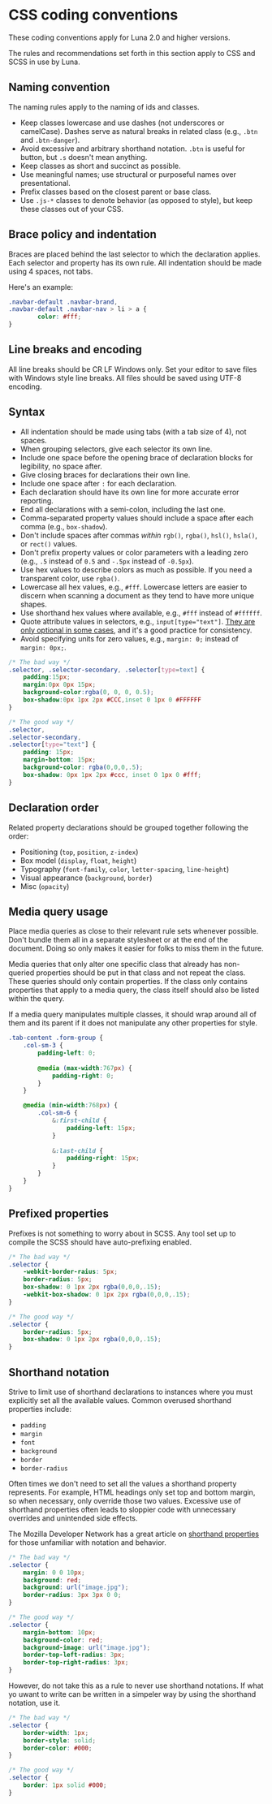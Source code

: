 # CSS coding conventions
<div class="alert alert-info">These coding conventions apply for Luna 2.0 and higher versions.</div>

The rules and recommendations set forth in this section apply to CSS and SCSS in use by Luna.

## Naming convention
The naming rules apply to the naming of ids and classes.

* Keep classes lowercase and use dashes (not underscores or camelCase). Dashes serve as natural breaks in related class (e.g., `.btn` and `.btn-danger`).
* Avoid excessive and arbitrary shorthand notation. `.btn` is useful for button, but `.s` doesn't mean anything.
* Keep classes as short and succinct as possible.
* Use meaningful names; use structural or purposeful names over presentational.
* Prefix classes based on the closest parent or base class.
* Use `.js-*` classes to denote behavior (as opposed to style), but keep these classes out of your CSS.

## Brace policy and indentation
Braces are placed behind the last selector to which the declaration applies. Each selector and property has its own rule. All indentation should be made using 4 spaces, not tabs.

Here's an example:

```css
.navbar-default .navbar-brand,
.navbar-default .navbar-nav > li > a {
        color: #fff;
}
```

## Line breaks and encoding
All line breaks should be CR LF Windows only. Set your editor to save files with Windows style line breaks. All files should be saved using UTF-8 encoding.

## Syntax
* All indentation should be made using tabs (with a tab size of 4), not spaces.
* When grouping selectors, give each selector its own line.
* Include one space before the opening brace of declaration blocks for legibility, no space after.
* Give closing braces for declarations their own line.
* Include one space after `:` for each declaration.
* Each declaration should have its own line for more accurate error reporting.
* End all declarations with a semi-colon, including the last one.
* Comma-separated property values should include a space after each comma (e.g., `box-shadow`).
* Don't include spaces after commas _within_ `rgb()`, `rgba()`, `hsl()`, `hsla()`, or `rect()` values.
* Don't prefix property values or color parameters with a leading zero (e.g., `.5` instead of `0.5` and `-.5px` instead of `-0.5px`).
* Use hex values to describe colors as much as possible. If you need a transparent color, use `rgba()`.
* Lowercase all hex values, e.g., `#fff`. Lowercase letters are easier to discern when scanning a document as they tend to have more unique shapes.
* Use shorthand hex values where available, e.g., `#fff` instead of `#ffffff`.
* Quote attribute values in selectors, e.g., `input[type="text"]`. [They are only optional in some cases](http://mathiasbynens.be/notes/unquoted-attribute-values#css), and it's a good practice for consistency.
* Avoid specifying units for zero values, e.g., `margin: 0;` instead of `margin: 0px;`.

```css
/* The bad way */
.selector, .selector-secondary, .selector[type=text] {
    padding:15px;
    margin:0px 0px 15px;
    background-color:rgba(0, 0, 0, 0.5);
    box-shadow:0px 1px 2px #CCC,inset 0 1px 0 #FFFFFF
}

/* The good way */
.selector,
.selector-secondary,
.selector[type="text"] {
    padding: 15px;
    margin-bottom: 15px;
    background-color: rgba(0,0,0,.5);
    box-shadow: 0px 1px 2px #ccc, inset 0 1px 0 #fff;
}
```

## Declaration order
Related property declarations should be grouped together following the order:

* Positioning (`top`, `position`, `z-index`)
* Box model (`display`, `float`, `height`)
* Typography (`font-family`, `color`, `letter-spacing`, `line-height`)
* Visual appearance (`background`, `border`)
* Misc (`opacity`)

## Media query usage
Place media queries as close to their relevant rule sets whenever possible. Don't bundle them all in a separate stylesheet or at the end of the document. Doing so only makes it easier for folks to miss them in the future.

Media queries that only alter one specific class that already has non-queried properties should be put in that class and not repeat the class. These queries should only contain properties. If the class only contains properties that apply to a media query, the class itself should also be listed within the query.

If a media query manipulates multiple classes, it should wrap around all of them and its parent if it does not manipulate any other properties for style.

```scss
.tab-content .form-group {
    .col-sm-3 {
        padding-left: 0;
        
        @media (max-width:767px) {
            padding-right: 0;
        }
    }

    @media (min-width:768px) {
        .col-sm-6 {
            &:first-child {
                padding-left: 15px;
            }
            
            &:last-child {
                padding-right: 15px;
            }
        }
    }
}
```

## Prefixed properties
Prefixes is not something to worry about in SCSS. Any tool set up to compile the SCSS should have auto-prefixing enabled.

```css
/* The bad way */
.selector {
    -webkit-border-raius: 5px;
    border-radius: 5px;
    box-shadow: 0 1px 2px rgba(0,0,0,.15);
    -webkit-box-shadow: 0 1px 2px rgba(0,0,0,.15);
}

/* The good way */
.selector {
    border-radius: 5px;
    box-shadow: 0 1px 2px rgba(0,0,0,.15);
}
```

## Shorthand notation
Strive to limit use of shorthand declarations to instances where you must explicitly set all the available values. Common overused shorthand properties include:

* `padding`
* `margin`
* `font`
* `background`
* `border`
* `border-radius`

Often times we don't need to set all the values a shorthand property represents. For example, HTML headings only set top and bottom margin, so when necessary, only override those two values. Excessive use of shorthand properties often leads to sloppier code with unnecessary overrides and unintended side effects.

The Mozilla Developer Network has a great article on [shorthand properties](https://developer.mozilla.org/en-US/docs/Web/CSS/Shorthand_properties) for those unfamiliar with notation and behavior.

```css
/* The bad way */
.selector {
    margin: 0 0 10px;
    background: red;
    background: url("image.jpg");
    border-radius: 3px 3px 0 0;
}

/* The good way */
.selector {
    margin-bottom: 10px;
    background-color: red;
    background-image: url("image.jpg");
    border-top-left-radius: 3px;
    border-top-right-radius: 3px;
}
```

However, do not take this as a rule to never use shorthand notations. If what yo uwant to write can be written in a simpeler way by using the shorthand notation, use it.

```css
/* The bad way */
.selector {
    border-width: 1px;
    border-style: solid;
    border-color: #000;
}

/* The good way */
.selector {
    border: 1px solid #000;
}
```